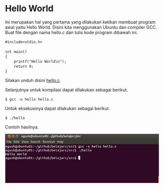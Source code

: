 # Hello World

Ini merupakan hal yang pertama yang dilakukan ketikan membuat program awal yaitu Hello World. Disini kita menggunakan Ubuntu dan compiler GCC. Buat file dengan nama hello.c dan tulis kode program dibawah ini.

    #include<stdio.h>

    int main()
    {
        printf("Hello World\n");
    	return 0;
    }


Silakan unduh disini [hello.c](../src/hello.c).

Selanjutnya untuk kompilasi dapat dilakukan sebagai berikut.

    $ gcc -o hello hello.c


Untuk eksekusinya dapat dilakukan sebagai berikut.

    $ ./hello
    

Contoh hasilnya.

![alt text](images/hello.png "Contoh hasil eksekusi")
